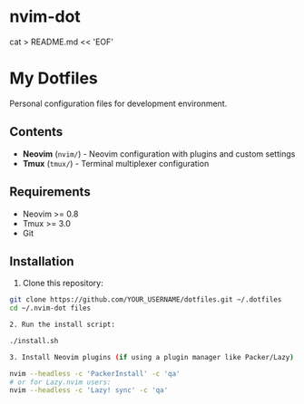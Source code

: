 # nvim-dot

cat > README.md << 'EOF'
# My Dotfiles

Personal configuration files for development environment.

## Contents

- **Neovim** (`nvim/`) - Neovim configuration with plugins and custom settings
- **Tmux** (`tmux/`) - Terminal multiplexer configuration

## Requirements

- Neovim >= 0.8
- Tmux >= 3.0
- Git

## Installation

1. Clone this repository:
```bash
git clone https://github.com/YOUR_USERNAME/dotfiles.git ~/.dotfiles
cd ~/.nvim-dot files

2. Run the install script:

./install.sh

3. Install Neovim plugins (if using a plugin manager like Packer/Lazy):

nvim --headless -c 'PackerInstall' -c 'qa'
# or for Lazy.nvim users:
nvim --headless -c 'Lazy! sync' -c 'qa'


